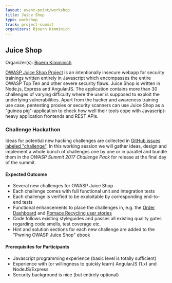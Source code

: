 ```yaml
---
layout: event-point/workshop
title: Juice Shop
type: workshop
track: project-summit
organizers: Bjoern Kimminich
---
```


## Juice Shop

Organizer(s): [Bjoern Kimminich](../Participants/Bjoern-Kimminich.html)

[OWASP Juice Shop Project](https://www.owasp.org/index.php/OWASP_Juice_Shop_Project "OWASP Juice Shop Project") is an intentionally insecure webapp for security trainings written entirely in Javascript which encompasses the entire OWASP Top Ten and other severe security flaws. Juice Shop is written in Node.js, Express and AngularJS. The application contains more than 30 challenges of varying difficulty where the user is supposed to exploit the underlying vulnerabilities. Apart from the hacker and awareness training use case, pentesting proxies or security scanners can use Juice Shop as a "guinea pig"-application to check how well their tools cope with Javascript-heavy application frontends and REST APIs.

### Challenge Hackathon

Ideas for potential new hacking challenges are collected in [GitHub issues labeled "challenge"](https://github.com/bkimminich/juice-shop/issues?q=is%3Aissue+is%3Aopen+label%3Achallenge). In this working session we will gather ideas, design and implement a whole bunch of challenges one by one or in parallel and bundle them in the _OWASP Summit 2017 Challenge Pack_ for release at the final day of the summit.

#### Expected Outcome

* Several new challenges for OWASP Juice Shop
* Each challenge comes with full functional unit and integration tests
* Each challenge is verified to be exploitable by corresponding end-to-end tests
* Functional enhancements to place the challenges in, e.g. the [Order Dashboard](https://github.com/bkimminich/juice-shop/issues/244) and [Pomace Recycling user stories](https://github.com/bkimminich/juice-shop/issues/243)
* Code follows existing styleguides and passes all existing quality gates regarding code smells, test coverage etc.
* Hint and solution sections for each new challenge are added to the "Pwning OWASP Juice Shop" ebook

#### Prerequisites for Participants

* Javascript programming experience (basic level is totally sufficient)
* Experience with (or willingness to quickly learn) AngularJS (1.x) and NodeJS/Express
* Security background is nice (but entirely optional)
